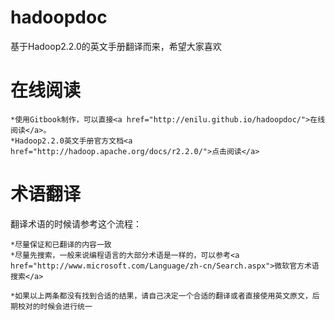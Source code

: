 hadoopdoc
=========

基于Hadoop2.2.0的英文手册翻译而来，希望大家喜欢

在线阅读
=========
	*使用Gitbook制作，可以直接<a href="http://enilu.github.io/hadoopdoc/">在线阅读</a>。
	*Hadoop2.2.0英文手册官方文档<a href="http://hadoop.apache.org/docs/r2.2.0/">点击阅读</a>

术语翻译
=========
<p>翻译术语的时候请参考这个流程：</p>


	*尽量保证和已翻译的内容一致
	*尽量先搜索，一般来说编程语言的大部分术语是一样的，可以参考<a href="http://www.microsoft.com/Language/zh-cn/Search.aspx">微软官方术语搜索</a>
 
	*如果以上两条都没有找到合适的结果，请自己决定一个合适的翻译或者直接使用英文原文，后期校对的时候会进行统一
 